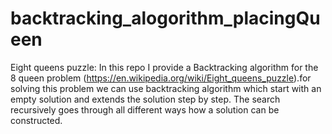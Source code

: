 # backtracking_alogorithm_placingQueen

Eight queens puzzle:
In this repo I provide a Backtracking algorithm for the 8 queen problem (https://en.wikipedia.org/wiki/Eight_queens_puzzle).for solving this problem we can use backtracking algorithm which start with an empty solution and extends the solution step by step. The search recursively goes through all different ways how a solution can be constructed.
